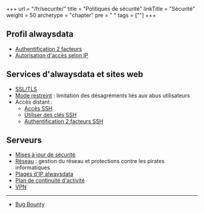 +++
url = "/fr/securite/"
title = "Politiques de sécurité"
linkTitle = "Sécurité"
weight = 50
archetype = "chapter"
pre = "<i class='fas fa-fw fa-shield-alt'></i> "
tags = [""]
+++

## Profil alwaysdata

- [Authentification 2 facteurs](two-factor-authentication)
- [Autorisation d'accès selon IP](ip-access-authorization)

## Services d'alwaysdata et sites web

- [SSL/TLS](ssl-tls)
- [Mode restreint](restricted-mode) : limitation des désagréments liés aux abus utilisateurs
- Accès distant :
    - [Accès SSH](remote-access/ssh)
    - [Utiliser des clés SSH](remote-access/ssh/use-keys)
    - [Authentification 2 facteurs SSH](remote-access/ssh/ssh-two-factor-authentication)

## Serveurs

- [Mises à jour de sécurité](security/security-upgrades)
- [Réseau](network) : gestion du réseau et protections contre les pirates informatiques
- [Plages d'IP alwaysdata](ip-ranges)
- [Plan de continuité d'activité](drp)
- [VPN](./vpn)

---
- [Bug Bounty](security/bug-bounty)
